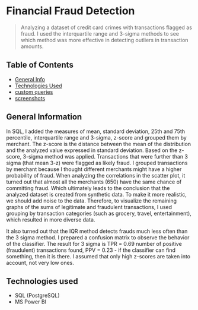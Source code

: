 # Financial Fraud Detection

> Analyzing a dataset of credit card crimes with transactions flagged as fraud.
> I used the interquartile range and 3-sigma methods to see which method was more effective in detecting outliers in transaction amounts.

## Table of Contents
* [General Info](#general-information)
* [Technologies Used](#technologies-used)
* [custom queries](#SQL-script)
* [screenshots](#screenshots)


## General Information

In SQL, I added the measures of mean, standard deviation, 25th and 75th percentile, interquartile range and 3-sigma, z-score and grouped 
them by merchant.
The z-score is the distance between the mean of the distribution and the analyzed value expressed in standard deviation.
Based on the z-score, 3-sigma method was applied. Transactions that were further than 3 sigma (that mean 3-z) were flagged as likely fraud.
I grouped transactions by merchant because I thought different merchants might have a higher probability of fraud.
When analyzing the correlations in the scatter plot, it turned out that almost all the merchants (650) have the same chance of 
committing fraud.
Which ultimately leads to the conclusion that the analyzed dataset is created from synthetic data. To make it more realistic, we should add 
noise to the data.
Therefore, to visualize the remaining graphs of the sums of legitimate and fraudulent transactions, I used grouping by transaction categories 
(such as grocery, travel, entertainment), which resulted in more diverse data.

It also turned out that the IQR method detects frauds much less often than the 3 sigma method. 
I prepared a confusion matrix to observe the behavior of the classifier.
The result for 3 sigma is TPR = 0.69 number of positive (fraudulent) transactions found, PPV = 0.23 - if the classifier can find something, 
then it is there. 
I assumed that only high z-scores are taken into account, not very low ones.

## Technologies used

- SQL (PostgreSQL)
- MS Power BI
